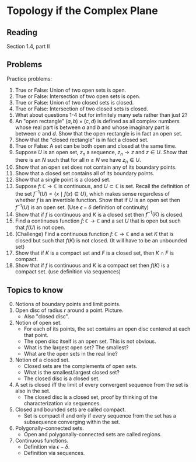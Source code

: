 # Topology if the Complex Plane

## Reading

Section 1.4, part II

## Problems

Practice problems:

1. True or False: Union of two open sets is open.
2. True or False: Intersection of two open sets is open.
3. True or False: Union of two closed sets is closed.
4. True or False: Intersection of two closed sets is closed.
5. What about questions 1-4 but for infinitely many sets rather than just 2?
6. An "open rectangle" $(a,b)\times (c,d)$ is defined as all complex numbers whose real part is between $a$ and $b$ and whose imaginary part is between $c$ and $d$. Show that the open rectangle is in fact an open set.
7. Show that the "closed rectangle" is in fact a closed set.
8. True or False: A set can be both open and closed at the same time.
9. Suppose $U$ is an open set, $z_n$ a sequence, $z_n\to z$ and $z\in U$. Show that there is an $N$ such that for all $n\geq N$ we have $z_n\in U$.
10. Show that an open set does not contain any of its boundary points.
11. Show that a closed set contains all of its boundary points.
12. Show that a single point is a closed set.
13. Suppose $f\colon\mathbb{C}\to\mathbb{C}$ is continuous, and $U\subset\mathbb{C}$ is set. Recall the definition of the set $f^{-1}(U) = \left\{ x\mid f(x)\in U\right\}$, which makes sense regardless of whether $f$ is an invertible function. Show that if $U$ is an open set then $f^{-1}(U)$ is an open set. (Use $\epsilon-\delta$ definition of continuity)
14. Show that if $f$ is continuous and $K$ is a closed set then $f^{-1}(K)$ is closed.
15. Find a continuous function $f\colon\mathbb{C}\to\mathbb{C}$ and a set $U$ that is open but such that $f(U)$ is not open.
16. (Challenge) Find a continuous function $f\colon\mathbb{C}\to\mathbb{C}$ and a set $K$ that is closed but such that $f(K)$ is not closed. (It will have to be an unbounded set)
17. Show that if $K$ is a compact set and $F$ is a closed set, then $K\cap F$ is compact.
18. Show that if $f$ is continuous and $K$ is a compact set then $f(K)$ is a compact set. (use definition via sequences)

## Topics to know

0. Notions of boundary points and limit points.
1. Open disc of radius $r$ around a point. Picture.
    - Also "closed disc".
2. Notion of open set.
    - For each of its points, the set contains an open disc centered at each that point.
    - The open disc itself is an open set. This is not obvious.
    - What is the largest open set? The smallest?
    - What are the open sets in the real line?
3. Notion of a closed set.
    - Closed sets are the complements of open sets.
    - What is the smallest/largest closed set?
    - The closed disc is a closed set.
4. A set is closed iff the limit of every convergent sequence from the set is also in the set.
    - The closed disc is a closed set, proof by thinking of the characterization via sequences.
5. Closed and bounded sets are called compact.
    - Set is compact if and only if every sequence from the set has a subsequence converging within the set.
6. Polygonally-connected sets.
    - Open and polygonally-connected sets are called regions.
7. Continuous functions.
    - Definition via $\epsilon-\delta$.
    - Definition via sequences.
